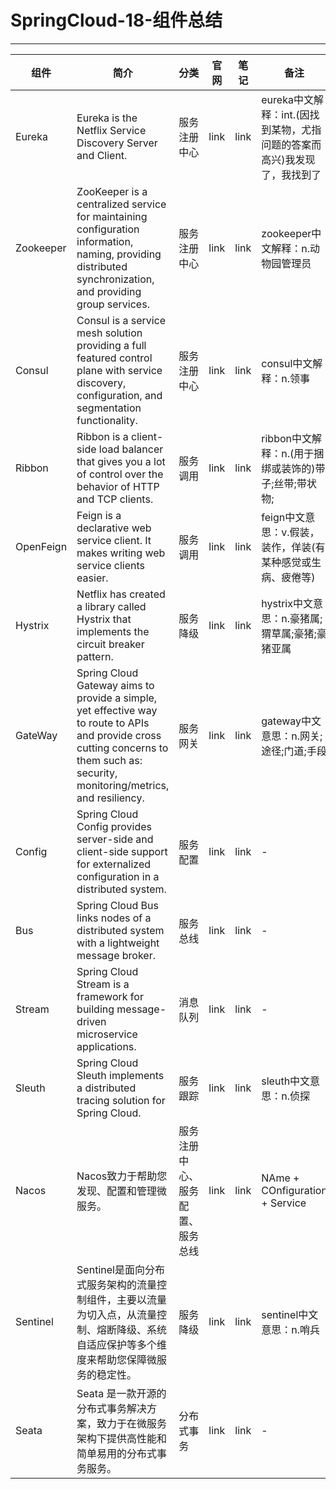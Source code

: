 #   SpringCloud-18-组件总结

----

|    组件   |                                                                                         简介                                                                                        |               分类               | 官网 | 笔记 |                                   备注                                   |
|-----------|-------------------------------------------------------------------------------------------------------------------------------------------------------------------------------------|----------------------------------|------|------|--------------------------------------------------------------------------|
| Eureka    | Eureka is the Netflix Service Discovery Server and Client.                                                                                                                          | 服务注册中心                     | link | link | eureka中文解释：int.(因找到某物，尤指问题的答案而高兴)我发现了，我找到了 |
| Zookeeper | ZooKeeper is a centralized service for maintaining configuration information, naming, providing distributed synchronization, and providing group services.                          | 服务注册中心                     | link | link | zookeeper中文解释：n.动物园管理员                                        |
| Consul    | Consul is a service mesh solution providing a full featured control plane with service discovery, configuration, and segmentation functionality.                                    | 服务注册中心                     | link | link | consul中文解释：n.领事                                                   |
| Ribbon    | Ribbon is a client-side load balancer that gives you a lot of control over the behavior of HTTP and TCP clients.                                                                    | 服务调用                         | link | link | ribbon中文解释：n.(用于捆绑或装饰的)带子;丝带;带状物;                    |
| OpenFeign | Feign is a declarative web service client. It makes writing web service clients easier.                                                                                             | 服务调用                         | link | link | feign中文意思：v.假装，装作，佯装(有某种感觉或生病、疲倦等)              |
| Hystrix   | Netflix has created a library called Hystrix that implements the circuit breaker pattern.                                                                                           | 服务降级                         | link | link | hystrix中文意思：n.豪猪属;猬草属;豪猪;豪猪亚属                           |
| GateWay   | Spring Cloud Gateway aims to provide a simple, yet effective way to route to APIs and provide cross cutting concerns to them such as: security, monitoring/metrics, and resiliency. | 服务网关                         | link | link | gateway中文意思：n.网关;途径;门道;手段                                   |
| Config    | Spring Cloud Config provides server-side and client-side support for externalized configuration in a distributed system.                                                            | 服务配置                         | link | link | -                                                                        |
| Bus       | Spring Cloud Bus links nodes of a distributed system with a lightweight message broker.                                                                                             | 服务总线                         | link | link | -                                                                        |
| Stream    | Spring Cloud Stream is a framework for building message-driven microservice applications.                                                                                           | 消息队列                         | link | link | -                                                                        |
| Sleuth    | Spring Cloud Sleuth implements a distributed tracing solution for Spring Cloud.                                                                                                     | 服务跟踪                         | link | link | sleuth中文意思：n.侦探                                                   |
| Nacos     | Nacos致力于帮助您发现、配置和管理微服务。                                                                                                                                           | 服务注册中心、服务配置、服务总线 | link | link | NAme + COnfiguration + Service                                           |
| Sentinel  | Sentinel是面向分布式服务架构的流量控制组件，主要以流量为切入点，从流量控制、熔断降级、系统自适应保护等多个维度来帮助您保障微服务的稳定性。                                          | 服务降级                         | link | link | sentinel中文意思：n.哨兵                                                 |
| Seata     | Seata 是一款开源的分布式事务解决方案，致力于在微服务架构下提供高性能和简单易用的分布式事务服务。                                                                                    | 分布式事务                       | link | link | -                                                                        |
